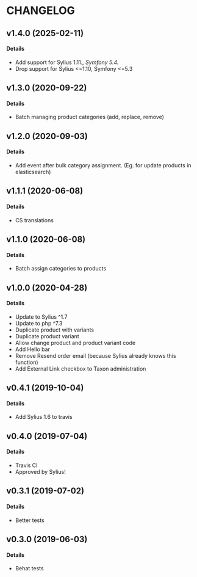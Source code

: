 # CHANGELOG

## v1.4.0 (2025-02-11)

#### Details

- Add support for Sylius 1.11.*, Symfony 5.4.*
- Drop support for Sylius <=1.10, Symfony <=5.3

## v1.3.0 (2020-09-22)

#### Details

- Batch managing product categories (add, replace, remove)

## v1.2.0 (2020-09-03)

#### Details

- Add event after bulk category assignment. (Eg. for update products in elasticsearch)

## v1.1.1 (2020-06-08)

#### Details

- CS translations

## v1.1.0 (2020-06-08)

#### Details

- Batch assign categories to products

## v1.0.0 (2020-04-28)

#### Details

- Update to Sylius ^1.7
- Update to php ^7.3
- Duplicate product with variants
- Duplicate product variant
- Allow change product and product variant code
- Add Hello bar
- Remove Resend order email (because Sylius already knows this function)
- Add External Link checkbox to Taxon administration

## v0.4.1 (2019-10-04)

#### Details

- Add Sylius 1.6 to travis

## v0.4.0 (2019-07-04)

#### Details

- Travis CI
- Approved by Sylius!

## v0.3.1 (2019-07-02)

#### Details

- Better tests

## v0.3.0 (2019-06-03)

#### Details

- Behat tests
